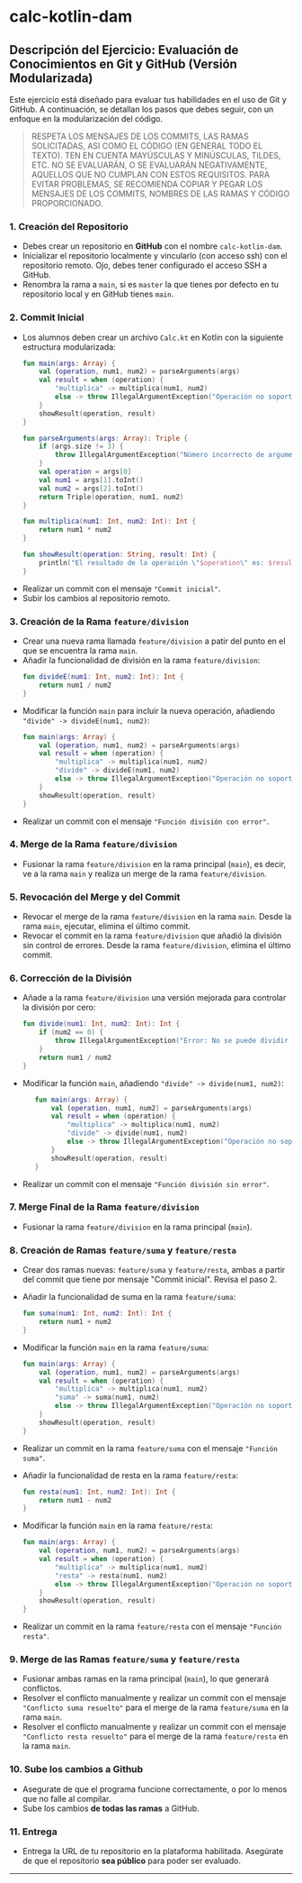 # calc-kotlin-dam

## Descripción del Ejercicio: Evaluación de Conocimientos en Git y GitHub (Versión Modularizada)

Este ejercicio está diseñado para evaluar tus habilidades en el uso de Git y GitHub. A continuación, se detallan los pasos que debes seguir, con un enfoque en la modularización del código.

> RESPETA LOS MENSAJES DE LOS COMMITS, LAS RAMAS SOLICITADAS, ASI COMO EL CÓDIGO (EN GENERAL TODO EL TEXTO). TEN EN CUENTA MAYÚSCULAS Y MINÚSCULAS, TILDES, ETC. NO SE EVALUARÁN, O SE EVALUARÁN NEGATIVAMENTE, AQUELLOS QUE NO CUMPLAN CON ESTOS REQUISITOS. PARA EVITAR PROBLEMAS, SE RECOMIENDA COPIAR Y PEGAR LOS MENSAJES DE LOS COMMITS, NOMBRES DE LAS RAMAS Y CÓDIGO PROPORCIONADO.

### **1. Creación del Repositorio**
- Debes crear un repositorio en **GitHub** con el nombre `calc-kotlin-dam`.
- Inicializar el repositorio localmente y vincularlo (con acceso ssh) con el repositorio remoto. Ojo, debes tener configurado el acceso SSH a GitHub.
- Renombra la rama a `main`, si es `master` la que tienes por defecto en tu repositorio local y en GitHub tienes `main`.

### **2. Commit Inicial**
- Los alumnos deben crear un archivo `Calc.kt` en Kotlin con la siguiente estructura modularizada:
  ```kotlin
  fun main(args: Array) {
      val (operation, num1, num2) = parseArguments(args)
      val result = when (operation) {
          "multiplica" -> multiplica(num1, num2)
          else -> throw IllegalArgumentException("Operación no soportada")
      }
      showResult(operation, result)
  }

  fun parseArguments(args: Array): Triple {
      if (args.size != 3) {
          throw IllegalArgumentException("Número incorrecto de argumentos")
      }
      val operation = args[0]
      val num1 = args[1].toInt()
      val num2 = args[2].toInt()
      return Triple(operation, num1, num2)
  }

  fun multiplica(num1: Int, num2: Int): Int {
      return num1 * num2
  }

  fun showResult(operation: String, result: Int) {
      println("El resultado de la operación \"$operation\" es: $result")
  }
  ```
- Realizar un commit con el mensaje `"Commit inicial"`.
- Subir los cambios al repositorio remoto.

### **3. Creación de la Rama `feature/division`**
- Crear una nueva rama llamada `feature/division` a patir del punto en el que se encuentra la rama `main`.
- Añadir la funcionalidad de división en la rama `feature/division`:
  ```kotlin
  fun divideE(num1: Int, num2: Int): Int {
      return num1 / num2
  }
  ```
- Modificar la función `main` para incluir la nueva operación, añadiendo `"divide" -> divideE(num1, num2)`:
  ```kotlin
  fun main(args: Array) {
      val (operation, num1, num2) = parseArguments(args)
      val result = when (operation) {
          "multiplica" -> multiplica(num1, num2)
          "divide" -> divideE(num1, num2)
          else -> throw IllegalArgumentException("Operación no soportada")
      }
      showResult(operation, result)
  }
  ```
- Realizar un commit con el mensaje `"Función división con error"`.

### **4. Merge de la Rama `feature/division`**
- Fusionar la rama `feature/division` en la rama principal (`main`), es decir, ve a la rama `main` y realiza un merge de la rama `feature/division`.

### **5. Revocación del Merge y del Commit**
- Revocar el merge de la rama `feature/division` en la rama `main`. Desde la rama `main`, ejecutar, elimina el último commit.
- Revocar el commit en la rama `feature/division` que añadió la división sin control de errores. Desde la rama `feature/division`, elimina el último commit.

### **6. Corrección de la División**
- Añade a la rama `feature/division` una versión mejorada para controlar la división por cero:
  ```kotlin
  fun divide(num1: Int, num2: Int): Int {
      if (num2 == 0) {
          throw IllegalArgumentException("Error: No se puede dividir por cero")
      }
      return num1 / num2
  }
  ```

- Modificar la función `main`, añadiendo `"divide" -> divide(num1, num2)`:
  ```kotlin
     fun main(args: Array) {
         val (operation, num1, num2) = parseArguments(args)
         val result = when (operation) {
             "multiplica" -> multiplica(num1, num2)
             "divide" -> divide(num1, num2)
             else -> throw IllegalArgumentException("Operación no soportada")
         }
         showResult(operation, result)
     }
  ```  
- Realizar un commit con el mensaje `"Función división sin error"`.

### **7. Merge Final de la Rama `feature/division`**
- Fusionar la rama `feature/division` en la rama principal (`main`).

### **8. Creación de Ramas `feature/suma` y `feature/resta`**
- Crear dos ramas nuevas: `feature/suma` y `feature/resta`, ambas a partir del commit que tiene por mensaje "Commit inicial". Revisa el paso 2. 
- Añadir la funcionalidad de suma en la rama `feature/suma`:
  ```kotlin
  fun suma(num1: Int, num2: Int): Int {
      return num1 + num2
  }
  ```
- Modificar la función `main` en la rama `feature/suma`:
  ```kotlin
  fun main(args: Array) {
      val (operation, num1, num2) = parseArguments(args)
      val result = when (operation) {
          "multiplica" -> multiplica(num1, num2)
          "suma" -> suma(num1, num2)
          else -> throw IllegalArgumentException("Operación no soportada")
      }
      showResult(operation, result)
  }
  ```

- Realizar un commit en la rama `feature/suma` con el mensaje `"Función suma"`.

- Añadir la funcionalidad de resta en la rama `feature/resta`:
  ```kotlin
  fun resta(num1: Int, num2: Int): Int {
      return num1 - num2
  }
  ```
- Modificar la función `main` en la rama `feature/resta`:
  ```kotlin
  fun main(args: Array) {
      val (operation, num1, num2) = parseArguments(args)
      val result = when (operation) {
          "multiplica" -> multiplica(num1, num2)
          "resta" -> resta(num1, num2)
          else -> throw IllegalArgumentException("Operación no soportada")
      }
      showResult(operation, result)
  }
  ```

- Realizar un commit en la rama `feature/resta` con el mensaje `"Función resta"`.

### **9. Merge de las Ramas `feature/suma` y `feature/resta`**
- Fusionar ambas ramas en la rama principal (`main`), lo que generará conflictos.
- Resolver el conflicto manualmente y realizar un commit con el mensaje `"Conflicto suma resuelto"` para el merge de la rama `feature/suma` en la rama `main`.
- Resolver el conflicto manualmente y realizar un commit con el mensaje `"Conflicto resta resuelto"` para el merge de la rama `feature/resta` en la rama `main`.

### **10. Sube los cambios a Github**
- Asegurate de que el programa funcione correctamente, o por lo menos que no falle al compilar.
- Sube los cambios **de todas las ramas** a GitHub.

### **11. Entrega**
- Entrega la URL de tu repositorio en la plataforma habilitada. Asegúrate de que el repositorio **sea público** para poder ser evaluado.
---
